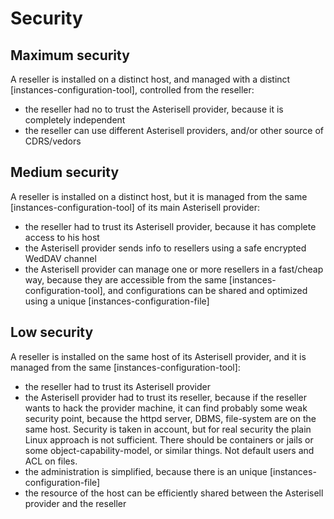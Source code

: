 # Security

## Maximum security

A reseller is installed on a distinct host, and managed with a distinct [instances-configuration-tool], controlled from the reseller:

  - the reseller had no to trust the Asterisell provider, because it is completely independent
  - the reseller can use different Asterisell providers, and/or other source of CDRS/vedors

## Medium security

A reseller is installed on a distinct host, but it is managed from the same [instances-configuration-tool] of its main Asterisell provider:

  - the reseller had to trust its Asterisell provider, because it has complete access to his host
  - the Asterisell provider sends info to resellers using a safe encrypted WedDAV channel
  - the Asterisell provider can manage one or more resellers in a fast/cheap way, because they are accessible from the same [instances-configuration-tool], 
    and configurations can be shared and optimized using a unique [instances-configuration-file]
  
## Low security

A reseller is installed on the same host of its Asterisell provider, and it is managed from the same [instances-configuration-tool]:

  - the reseller had to trust its Asterisell provider
  - the Asterisell provider had to trust its reseller, because if the reseller wants to hack the provider machine, it can find probably some weak security point, because the httpd server, DBMS, file-system are on the same host. Security is taken in account, but for real security the plain Linux approach is not sufficient. There should be containers or jails or some object-capability-model, or similar things. Not default users and ACL on files.
  - the administration is simplified, because there is an unique [instances-configuration-file]
  - the resource of the host can be efficiently shared between the Asterisell provider and the reseller
